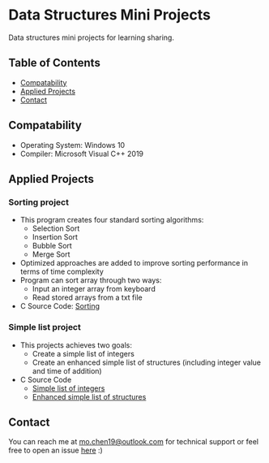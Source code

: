 # Data Structures Mini Projects
Data structures mini projects for learning sharing.

## Table of Contents

- [Compatability](#compatability)
- [Applied Projects](#appliedprojects)
- [Contact](#contact)

## Compatability

- Operating System: Windows 10
- Compiler: Microsoft Visual C++ 2019

## Applied Projects
### Sorting project

- This program creates four standard sorting algorithms: 
  * Selection Sort
  * Insertion Sort
  * Bubble Sort
  * Merge Sort 
- Optimized approaches are added to improve sorting performance in terms of time complexity
- Program can sort array through two ways:
  * Input an integer array from keyboard
  * Read stored arrays from a txt file
- C Source Code: [Sorting](https://github.com/mochenxx/data-structures-mini-projects/tree/master/Sorting)

### Simple list project

- This projects achieves two goals:
  * Create a simple list of integers
  * Create an enhanced simple list of structures (including integer value and time of addition)
- C Source Code
  * [Simple list of integers](https://github.com/mochenxx/data-structures-mini-projects/tree/master/Simple-List/01-Simple-List-of-Integers)
  * [Enhanced simple list of structures](https://github.com/mochenxx/data-structures-mini-projects/tree/master/Simple-List/02-Simple-List-of-Structures)

## Contact

You can reach me at mo.chen19@outlook.com for technical support or feel free to open an issue [here](https://github.com/mochenxx/data-structures-mini-projects/issues) :)
